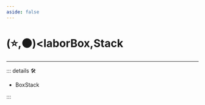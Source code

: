 ```yaml
---
aside: false
---
```

# (⭐,🟠)<laborBox</labor>,<motor>Stack</motor>

---

<!-- =================================================== -->
<!-- =================================================== -->
<!-- =================================================== -->
<!-- =================================================== -->
<!-- =================================================== -->
::: details 🛠

- BoxStack

:::
